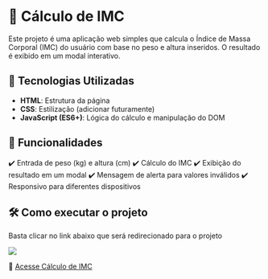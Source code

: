 # 📌 Cálculo de IMC

Este projeto é uma aplicação web simples que calcula o Índice de Massa Corporal (IMC) do usuário com base no peso e altura inseridos. O resultado é exibido em um modal interativo.

## 🚀 Tecnologias Utilizadas  
- **HTML**: Estrutura da página  
- **CSS**: Estilização (adicionar futuramente)  
- **JavaScript (ES6+)**: Lógica do cálculo e manipulação do DOM

## 🎯 Funcionalidades
✔️ Entrada de peso (kg) e altura (cm)
✔️ Cálculo do IMC
✔️ Exibição do resultado em um modal
✔️ Mensagem de alerta para valores inválidos
✔️ Responsivo para diferentes dispositivos

## 🛠 Como executar o projeto  

<p>Basta clicar no link abaixo que será redirecionado para o projeto</p>

<img src="https://i.imgur.com/L4pOnMM.png"/>

🔗 [Acesse Cálculo de IMC](https://bmicalculatioon.netlify.app/)
